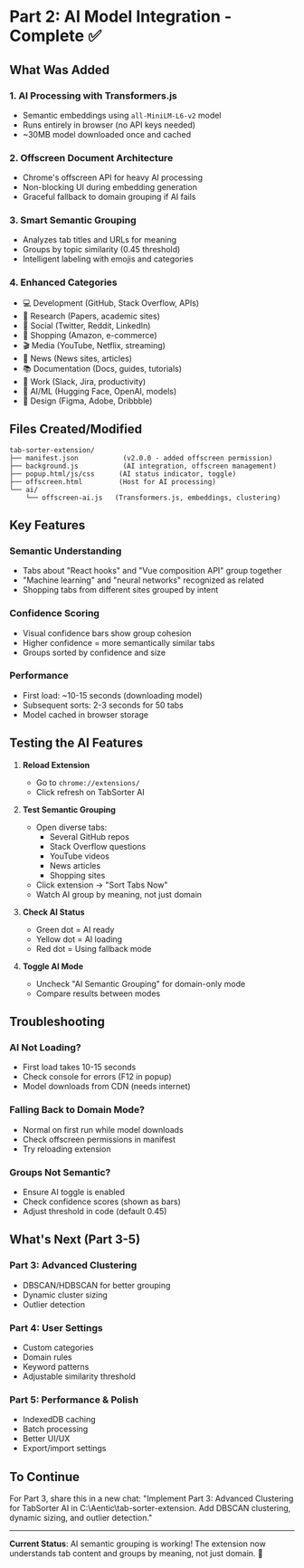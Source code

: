 # Part 2: AI Model Integration - Complete ✅

## What Was Added

### 1. **AI Processing with Transformers.js**
- Semantic embeddings using `all-MiniLM-L6-v2` model
- Runs entirely in browser (no API keys needed)
- ~30MB model downloaded once and cached

### 2. **Offscreen Document Architecture**
- Chrome's offscreen API for heavy AI processing
- Non-blocking UI during embedding generation
- Graceful fallback to domain grouping if AI fails

### 3. **Smart Semantic Grouping**
- Analyzes tab titles and URLs for meaning
- Groups by topic similarity (0.45 threshold)
- Intelligent labeling with emojis and categories

### 4. **Enhanced Categories**
- 💻 Development (GitHub, Stack Overflow, APIs)
- 🔬 Research (Papers, academic sites)
- 💬 Social (Twitter, Reddit, LinkedIn)
- 🛒 Shopping (Amazon, e-commerce)
- 🎬 Media (YouTube, Netflix, streaming)
- 📰 News (News sites, articles)
- 📚 Documentation (Docs, guides, tutorials)
- 💼 Work (Slack, Jira, productivity)
- 🤖 AI/ML (Hugging Face, OpenAI, models)
- 🎨 Design (Figma, Adobe, Dribbble)

## Files Created/Modified

```
tab-sorter-extension/
├── manifest.json           (v2.0.0 - added offscreen permission)
├── background.js           (AI integration, offscreen management)
├── popup.html/js/css      (AI status indicator, toggle)
├── offscreen.html         (Host for AI processing)
└── ai/
    └── offscreen-ai.js   (Transformers.js, embeddings, clustering)
```

## Key Features

### Semantic Understanding
- Tabs about "React hooks" and "Vue composition API" group together
- "Machine learning" and "neural networks" recognized as related
- Shopping tabs from different sites grouped by intent

### Confidence Scoring
- Visual confidence bars show group cohesion
- Higher confidence = more semantically similar tabs
- Groups sorted by confidence and size

### Performance
- First load: ~10-15 seconds (downloading model)
- Subsequent sorts: 2-3 seconds for 50 tabs
- Model cached in browser storage

## Testing the AI Features

1. **Reload Extension**
   - Go to `chrome://extensions/`
   - Click refresh on TabSorter AI

2. **Test Semantic Grouping**
   - Open diverse tabs:
     - Several GitHub repos
     - Stack Overflow questions
     - YouTube videos
     - News articles
     - Shopping sites
   - Click extension → "Sort Tabs Now"
   - Watch AI group by meaning, not just domain

3. **Check AI Status**
   - Green dot = AI ready
   - Yellow dot = AI loading
   - Red dot = Using fallback mode

4. **Toggle AI Mode**
   - Uncheck "AI Semantic Grouping" for domain-only mode
   - Compare results between modes

## Troubleshooting

### AI Not Loading?
- First load takes 10-15 seconds
- Check console for errors (F12 in popup)
- Model downloads from CDN (needs internet)

### Falling Back to Domain Mode?
- Normal on first run while model downloads
- Check offscreen permissions in manifest
- Try reloading extension

### Groups Not Semantic?
- Ensure AI toggle is enabled
- Check confidence scores (shown as bars)
- Adjust threshold in code (default 0.45)

## What's Next (Part 3-5)

### Part 3: Advanced Clustering
- DBSCAN/HDBSCAN for better grouping
- Dynamic cluster sizing
- Outlier detection

### Part 4: User Settings
- Custom categories
- Domain rules
- Keyword patterns
- Adjustable similarity threshold

### Part 5: Performance & Polish
- IndexedDB caching
- Batch processing
- Better UI/UX
- Export/import settings

## To Continue

For Part 3, share this in a new chat:
"Implement Part 3: Advanced Clustering for TabSorter AI in C:\Aentic\tab-sorter-extension. Add DBSCAN clustering, dynamic sizing, and outlier detection."

---

**Current Status**: AI semantic grouping is working! The extension now understands tab content and groups by meaning, not just domain. 🎉
